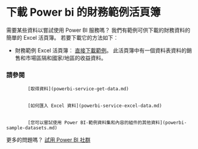 <properties
   pageTitle="下載 Power bi 的財務範例活頁簿"
   description="下載 Power bi 的財務範例活頁簿"
   services="powerbi"
   documentationCenter=""
   authors="mihart"
   manager="mblythe"
   backup=""
   editor=""
   tags=""
   qualityFocus="no"
   qualityDate=""/>

<tags
   ms.service="powerbi"
   ms.devlang="NA"
   ms.topic="article"
   ms.tgt_pltfrm="NA"
   ms.workload="powerbi"
   ms.date="03/23/2016"
   ms.author="amac"/>
# <a name="download-the-financial-sample-workbook-for-power-bi"></a>下載 Power bi 的財務範例活頁簿

需要某些資料以嘗試使用 Power BI 服務嗎？ 我們有範例可供下載的財務資料的簡單的 Excel 活頁簿。  若要下載它的方法如下︰

-   財務範例 Excel 活頁簿︰ [直接下載範例](http://go.microsoft.com/fwlink/?LinkID=521962)。
    此活頁簿中有一個資料表資料的銷售和市場區隔和國家/地區的收益資料。

### <a name="see-also"></a>請參閱


            [取得資料](powerbi-service-get-data.md)


            [如何匯入 Excel 資料](powerbi-service-excel-data.md)


            [您可以嘗試使用 Power BI-範例資料集和內容的組件的其他資料](powerbi-sample-datasets.md)

更多的問題嗎？ 
            [試用 Power BI 社群](http://community.powerbi.com/)
